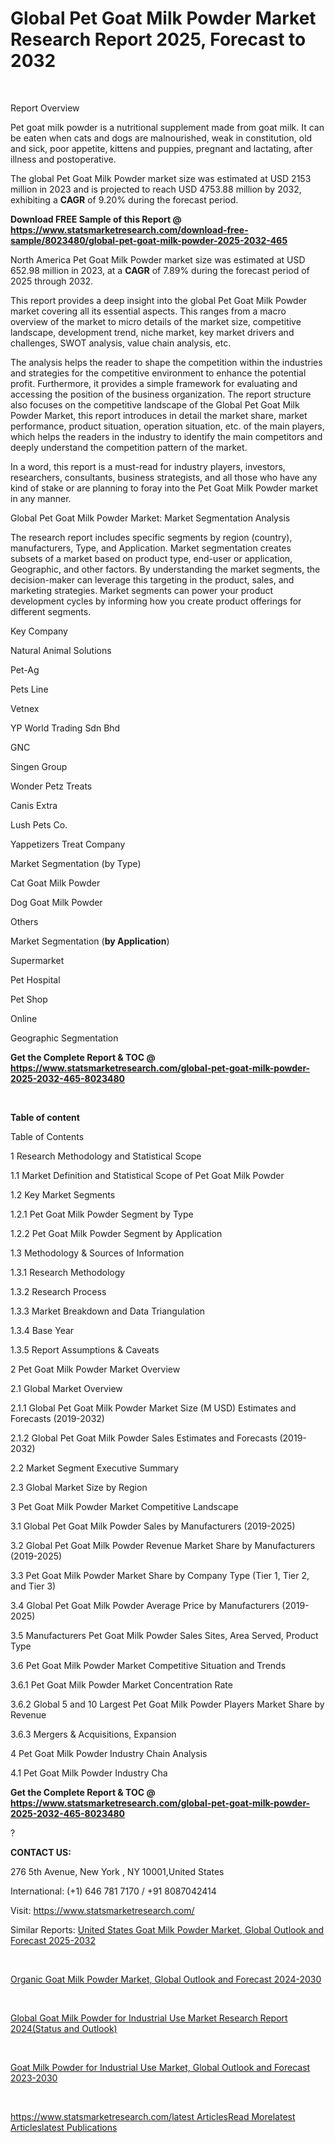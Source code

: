 <h1>Global Pet Goat Milk Powder Market Research Report 2025, Forecast to 2032</h1><br/><p>Report Overview</p>
 
 
 
 <p>Pet goat milk powder is a nutritional supplement made from goat milk. It can be eaten when cats and dogs are malnourished, weak in constitution, old and sick, poor appetite, kittens and puppies, pregnant and lactating, after illness and postoperative.</p>
 
 
 
 <p>The global Pet Goat Milk Powder market size was estimated at USD 2153 million in 2023 and is projected to reach USD 4753.88 million by 2032, exhibiting a <strong>CAGR</strong> of 9.20% during the forecast period.</p>
 
 
 
 <p><strong>Download FREE Sample of this Report @ <a href="https://www.statsmarketresearch.com/download-free-sample/8023480/global-pet-goat-milk-powder-2025-2032-465">https://www.statsmarketresearch.com/download-free-sample/8023480/global-pet-goat-milk-powder-2025-2032-465</a></strong></p>
 
 
 
 <p>North America Pet Goat Milk Powder market size was estimated at USD 652.98 million in 2023, at a <strong>CAGR</strong> of 7.89% during the forecast period of 2025 through 2032.</p>
 
 
 
 <p>This report provides a deep insight into the global Pet Goat Milk Powder market covering all its essential aspects. This ranges from a macro overview of the market to micro details of the market size, competitive landscape, development trend, niche market, key market drivers and challenges, SWOT analysis, value chain analysis, etc.</p>
 
 
 
 <p>The analysis helps the reader to shape the competition within the industries and strategies for the competitive environment to enhance the potential profit. Furthermore, it provides a simple framework for evaluating and accessing the position of the business organization. The report structure also focuses on the competitive landscape of the Global Pet Goat Milk Powder Market, this report introduces in detail the market share, market performance, product situation, operation situation, etc. of the main players, which helps the readers in the industry to identify the main competitors and deeply understand the competition pattern of the market.</p>
 
 
 
 <p>In a word, this report is a must-read for industry players, investors, researchers, consultants, business strategists, and all those who have any kind of stake or are planning to foray into the Pet Goat Milk Powder market in any manner.</p>
 
 
 
 <p>Global Pet Goat Milk Powder Market: Market Segmentation Analysis</p>
 
 
 
 <p>The research report includes specific segments by region (country), manufacturers, Type, and Application. Market segmentation creates subsets of a market based on product type, end-user or application, Geographic, and other factors. By understanding the market segments, the decision-maker can leverage this targeting in the product, sales, and marketing strategies. Market segments can power your product development cycles by informing how you create product offerings for different segments.</p>
 
 
 
 <p>Key Company</p>
 
 
 
 <p>Natural Animal Solutions</p>
 
 
 
 <p>Pet-Ag</p>
 
 
 
 <p>Pets Line</p>
 
 
 
 <p>Vetnex</p>
 
 
 
 <p>YP World Trading Sdn Bhd</p>
 
 
 
 <p>GNC</p>
 
 
 
 <p>Singen Group</p>
 
 
 
 <p>Wonder Petz Treats</p>
 
 
 
 <p>Canis Extra</p>
 
 
 
 <p>Lush Pets Co.</p>
 
 
 
 <p>Yappetizers Treat Company</p>
 
 
 
 <p>Market Segmentation (by Type)</p>
 
 
 
 <p>Cat Goat Milk Powder</p>
 
 
 
 <p>Dog Goat Milk Powder</p>
 
 
 
 <p>Others</p>
 
 
 
 <p>Market Segmentation (<strong>by Application</strong>)</p>
 
 
 
 <p>Supermarket</p>
 
 
 
 <p>Pet Hospital</p>
 
 
 
 <p>Pet Shop</p>
 
 
 
 <p>Online</p>
 
 
 
 <p>Geographic Segmentation</p>
 
 
 
 <div><b>Get the Complete Report & TOC @ <a href="https://www.statsmarketresearch.com/global-pet-goat-milk-powder-2025-2032-465-8023480">https://www.statsmarketresearch.com/global-pet-goat-milk-powder-2025-2032-465-8023480</a></b></div>
 
 
 
 <p><br />
 
 <b>Table of content</b></p>
 
 
 
 <p>Table of Contents<br />
 
 1 Research Methodology and Statistical Scope<br />
 
 1.1 Market Definition and Statistical Scope of Pet Goat Milk Powder<br />
 
 1.2 Key Market Segments<br />
 
 1.2.1 Pet Goat Milk Powder Segment by Type<br />
 
 1.2.2 Pet Goat Milk Powder Segment by Application<br />
 
 1.3 Methodology & Sources of Information<br />
 
 1.3.1 Research Methodology<br />
 
 1.3.2 Research Process<br />
 
 1.3.3 Market Breakdown and Data Triangulation<br />
 
 1.3.4 Base Year<br />
 
 1.3.5 Report Assumptions & Caveats<br />
 
 2 Pet Goat Milk Powder Market Overview<br />
 
 2.1 Global Market Overview<br />
 
 2.1.1 Global Pet Goat Milk Powder Market Size (M USD) Estimates and Forecasts (2019-2032)<br />
 
 2.1.2 Global Pet Goat Milk Powder Sales Estimates and Forecasts (2019-2032)<br />
 
 2.2 Market Segment Executive Summary<br />
 
 2.3 Global Market Size by Region<br />
 
 3 Pet Goat Milk Powder Market Competitive Landscape<br />
 
 3.1 Global Pet Goat Milk Powder Sales by Manufacturers (2019-2025)<br />
 
 3.2 Global Pet Goat Milk Powder Revenue Market Share by Manufacturers (2019-2025)<br />
 
 3.3 Pet Goat Milk Powder Market Share by Company Type (Tier 1, Tier 2, and Tier 3)<br />
 
 3.4 Global Pet Goat Milk Powder Average Price by Manufacturers (2019-2025)<br />
 
 3.5 Manufacturers Pet Goat Milk Powder Sales Sites, Area Served, Product Type<br />
 
 3.6 Pet Goat Milk Powder Market Competitive Situation and Trends<br />
 
 3.6.1 Pet Goat Milk Powder Market Concentration Rate<br />
 
 3.6.2 Global 5 and 10 Largest Pet Goat Milk Powder Players Market Share by Revenue<br />
 
 3.6.3 Mergers & Acquisitions, Expansion<br />
 
 4 Pet Goat Milk Powder Industry Chain Analysis<br />
 
 4.1 Pet Goat Milk Powder Industry Cha</p>
 
 
 
 <div><b>Get the Complete Report & TOC @ <a href="https://www.statsmarketresearch.com/global-pet-goat-milk-powder-2025-2032-465-8023480">https://www.statsmarketresearch.com/global-pet-goat-milk-powder-2025-2032-465-8023480</a></b></div>
 
 
 
 <p>? </p>
 
 
 
 <p><b>CONTACT US:</b><br />
 
 276 5th Avenue, New York , NY 10001,United States<br />
 
 International: (+1) 646 781 7170 / +91 8087042414<br />
 
 Visit: <a href="https://www.statsmarketresearch.com/">https://www.statsmarketresearch.com/</a><br />
 
 Similar Reports: <a href="https://www.statsmarketresearch.com/global-pet-goat-milk-powder-2025-2032-465-8023480">United States Goat Milk Powder Market, Global Outlook and Forecast 2025-2032</a><br />
 
 <br />
 
 <a href="https://www.statsmarketresearch.com/global-pet-goat-milk-powder-2025-2032-465-8023480">Organic Goat Milk Powder Market, Global Outlook and Forecast 2024-2030</a><br />
 
 <br />
 
 <a href="https://www.statsmarketresearch.com/global-pet-goat-milk-powder-2025-2032-465-8023480">Global Goat Milk Powder for Industrial Use Market Research Report 2024(Status and Outlook)</a><br />
 
 <br />
 
 <a href="https://www.statsmarketresearch.com/global-pet-goat-milk-powder-2025-2032-465-8023480">Goat Milk Powder for Industrial Use Market, Global Outlook and Forecast 2023-2030</a><br />
 
 <br />
 
 <a href="https://gyeongbokgung.com">https://www.statsmarketresearch.com/</a><a href="https://hallyeomaritime.com">latest Articles</a><a href="https://jingwansa.com">Read More</a><a href="https://nguoiviet.jp/">latest Articles</a><a href="https://www.intelmarketresearch.com/">latest Publications</a></p>